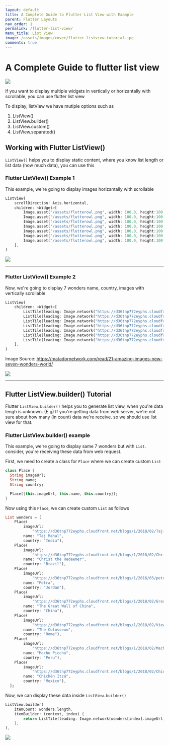 ```yaml
---
layout: default
title: A Complete Guide to Flutter List View with Example
parent: Flutter Layouts
nav_order: 1
permalink: /flutter-list-view/
menu_title: List View
image: /assets/images/cover/flutter-listview-tutorial.jpg
comments: true
---
```


# A Complete Guide to flutter list view

<img src="/assets/images/cover/flutter-listview-tutorial.jpg">

If you want to display multiple widgets in vertically or horizantally with scrollable, you can use flutter list view

To display, listView we have mutiple options such as

1. ListView()
2. ListView.builder()
3. ListView.custom()
4. ListView.separated()


## Working with Flutter ListView()

`ListView()` helps you to display static content, where you know list length or list data (how much data), you can use this

### Flutter ListView() Example 1

This example, we're going to display images horizantally with scrollable

```dart
ListView(
    scrollDirection: Axis.horizontal,
    children: <Widget>[
        Image.asset("/assets/flutterowl.png", width: 100.0, height:100.0),
        Image.asset("/assets/flutterowl.png", width: 100.0, height:100.0),
        Image.asset("/assets/flutterowl.png", width: 100.0, height:100.0),
        Image.asset("/assets/flutterowl.png", width: 100.0, height:100.0),
        Image.asset("/assets/flutterowl.png", width: 100.0, height:100.0),
        Image.asset("/assets/flutterowl.png", width: 100.0, height:100.0),
        Image.asset("/assets/flutterowl.png", width: 100.0, height:100.0),
    ],
)
```
<img src="/assets/images/screenshots/flutter-listview-example1.png"/>

---

### Flutter ListView() Example 2
Now, we're going to display 7 wonders name, country, images with vertically scrollable

```dart
ListView(
    children: <Widget>[
        ListTile(leading: Image.network("https://d36tnp772eyphs.cloudfront.net/blogs/1/2018/02/Taj-Mahal.jpg"), title: Text("Taj Mahal"), subtitle: Text("India")),
        ListTile(leading: Image.network("https://d36tnp772eyphs.cloudfront.net/blogs/1/2018/02/Christ-the-Redeemer.jpg"), title: Text("Christ the Redeemer"), subtitle: Text("Brazil")),
        ListTile(leading: Image.network("https://d36tnp772eyphs.cloudfront.net/blogs/1/2016/03/petra-jordan9.jpg"), title: Text("Petra"), subtitle: Text("Jordan")),
        ListTile(leading: Image.network("https://d36tnp772eyphs.cloudfront.net/blogs/1/2018/02/Great-Wall-of-China-view.jpg"), title: Text("The Great Wall of China"), subtitle: Text("China")),
        ListTile(leading: Image.network("https://d36tnp772eyphs.cloudfront.net/blogs/1/2018/02/View-of-the-Colosseum.jpg"), title: Text("The Colosseum"), subtitle: Text("Rome")),
        ListTile(leading: Image.network("https://d36tnp772eyphs.cloudfront.net/blogs/1/2018/02/Machu-Picchu-around-sunset.jpg"), title: Text("Machu Picchu"), subtitle: Text("Peru")),
        ListTile(leading: Image.network("https://d36tnp772eyphs.cloudfront.net/blogs/1/2018/02/Chichen-Itza-at-night.jpg"), title: Text("Chichén Itzá"), subtitle: Text("Mexico")),
    ],
)
```
Image Source: https://matadornetwork.com/read/21-amazing-images-new-seven-wonders-world/

<img src="/assets/images/screenshots/flutter-listview-example1.png"/>

---

## Flutter ListView.builder() Tutorial

Flutter `ListView.builder()` helps you to generate list view, when you're data lengh is unknown. (E.g) If you're getting data from web server, we're not sure about how many (in count) data we're receive. so we should use list view for that.

### Flutter ListView.builder() example

This example, we're going to display same 7 wonders but with `List`. consider, you're receiving these data from web request.

First, we need to create a class for `Place` where we can create custom `List`

```dart
class Place {
  String imageUrl;
  String name;
  String country;

  Place({this.imageUrl, this.name, this.country});
}
```

Now using this `Place`, we can create custom `List` as follows

```dart
List wonders = [
    Place(
        imageUrl:
            "https://d36tnp772eyphs.cloudfront.net/blogs/1/2018/02/Taj-Mahal.jpg",
        name: "Taj Mahal",
        country: "India"),
    Place(
        imageUrl:
            "https://d36tnp772eyphs.cloudfront.net/blogs/1/2018/02/Christ-the-Redeemer.jpg",
        name: "Christ the Redeemer",
        country: "Brazil"),
    Place(
        imageUrl:
            "https://d36tnp772eyphs.cloudfront.net/blogs/1/2016/03/petra-jordan9.jpg",
        name: "Petra",
        country: "Jordan"),
    Place(
        imageUrl:
            "https://d36tnp772eyphs.cloudfront.net/blogs/1/2018/02/Great-Wall-of-China-view.jpg",
        name: "The Great Wall of China",
        country: "China"),
    Place(
        imageUrl:
            "https://d36tnp772eyphs.cloudfront.net/blogs/1/2018/02/View-of-the-Colosseum.jpg",
        name: "The Colosseum",
        country: "Rome"),
    Place(
        imageUrl:
            "https://d36tnp772eyphs.cloudfront.net/blogs/1/2018/02/Machu-Picchu-around-sunset.jpg",
        name: "Machu Picchu",
        country: "Peru"),
    Place(
        imageUrl:
            "https://d36tnp772eyphs.cloudfront.net/blogs/1/2018/02/Chichen-Itza-at-night.jpg",
        name: "Chichén Itzá",
        country: "Mexico"),
  ];

```

Now, we can display these data inside `ListView.builder()`

```dart
ListView.builder(
    itemCount: wonders.length,
    itemBuilder: (context, index) {
        return ListTile(leading: Image.network(wonders[index].imageUrl), title: Text(wonders[index].name), subtitle: Text(wonders[index].country),);
    },
),

```

<img src="/assets/images/screenshots/flutter-listview-example2.png"/>